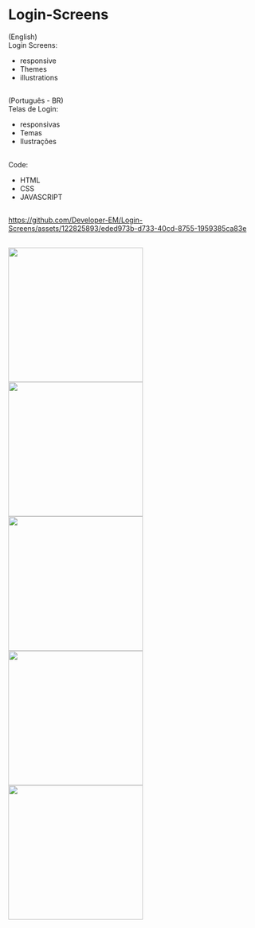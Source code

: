 # Login-Screens
(English)<br>
Login Screens:
- responsive
- Themes
- illustrations

##
(Português - BR)<br>
Telas de Login:
- responsivas
- Temas
- Ilustrações

##
Code:
- HTML
- CSS
- JAVASCRIPT
##
https://github.com/Developer-EM/Login-Screens/assets/122825893/eded973b-d733-40cd-8755-1959385ca83e
##
<img aling="center" width="270" src="https://github.com/Developer-EM/Login-Screens/assets/122825893/ad218aad-a23e-47a5-a657-72c6f918c1b8" />
<img aling="center" width="270" src="https://user-images.githubusercontent.com/122825893/250391553-d38a3161-359c-41e5-9b5a-98ed2587a8e2.png" />
<img aling="center" width="270" src="https://user-images.githubusercontent.com/122825893/250391552-bed27a37-bbd0-4a27-b1f7-4c144e432476.png" />
<img aling="center" width="270" src="https://user-images.githubusercontent.com/122825893/250391555-b329cc67-5608-4fc8-b962-cd72bbef3a74.png" />
<img aling="center" width="270" src="https://user-images.githubusercontent.com/122825893/250391551-279d098d-f975-48c9-92a5-2e0d2d7bcee2.png" />
